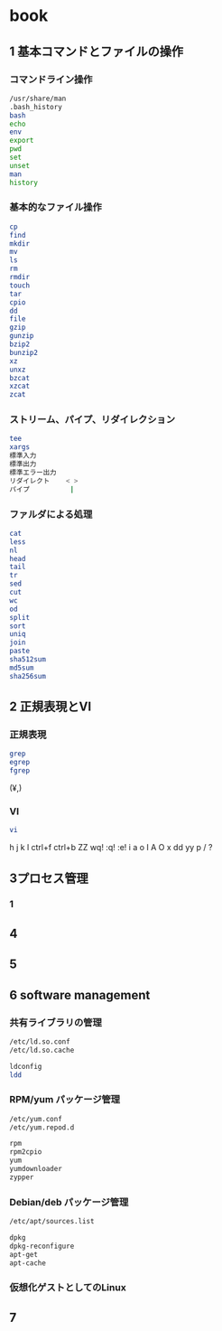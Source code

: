 # book

## 1 基本コマンドとファイルの操作

### コマンドライン操作

```bash
/usr/share/man
.bash_history
bash
echo
env
export
pwd
set
unset
man
history
```

### 基本的なファイル操作

```bash
cp
find
mkdir
mv
ls
rm
rmdir
touch
tar
cpio
dd
file
gzip
gunzip
bzip2
bunzip2
xz
unxz
bzcat
xzcat
zcat
```

### ストリーム、パイプ、リダイレクション

```bash
tee
xargs
標準入力
標準出力
標準エラー出力
リダイレクト    < >
パイプ          |
```

### ファルダによる処理

```bash
cat
less
nl
head
tail
tr
sed
cut
wc
od
split
sort
uniq
join
paste
sha512sum
md5sum
sha256sum
```

## 2 正規表現とVI

### 正規表現

```bash
grep
egrep
fgrep
```

(¥,)

### VI

```bash
vi
```

h j k l
ctrl+f
ctrl+b
ZZ
wq!
:q!
:e!
i a o I A O
x dd
yy p
/ ?

## 3プロセス管理

### 1

## 4

## 5

## 6 software management

### 共有ライブラリの管理

```bash
/etc/ld.so.conf
/etc/ld.so.cache

ldconfig
ldd
```

### RPM/yum パッケージ管理

```bash
/etc/yum.conf
/etc/yum.repod.d

rpm
rpm2cpio
yum
yumdownloader
zypper
```

### Debian/deb パッケージ管理

```bash
/etc/apt/sources.list

dpkg
dpkg-reconfigure
apt-get
apt-cache
```

### 仮想化ゲストとしてのLinux

## 7
